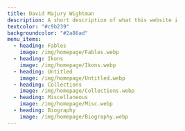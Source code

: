 ```yaml
---
title: David Majury Wightman
description: A short description of what this website i
textcolor: "#c9b239"
backgroundcolor: "#2a86ad"
menu_items:
  - heading: Fables
    image: /img/homepage/Fables.webp
  - heading: Ikons
    image: /img/homepage/Ikons.webp
  - heading: Untitled
    image: /img/homepage/Untitled.webp
  - heading: Collections
    image: /img/homepage/Collections.webp
  - heading: Miscellaneous
    image: /img/homepage/Misc.webp
  - heading: Biography
    image: /img/homepage/Biography.webp
---
```

